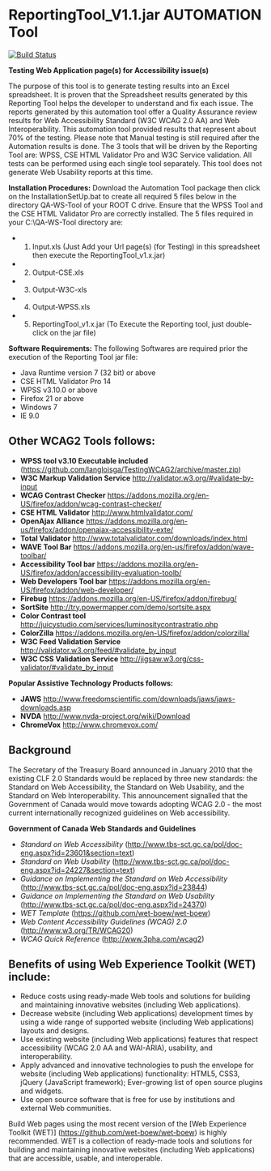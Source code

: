 # ReportingTool_V1.1.jar AUTOMATION Tool


[![Build Status](https://secure.travis-ci.org/wet-boew/wet-boew.png?branch=master)](http://travis-ci.org/wet-boew/wet-boew)

**Testing Web Application page(s) for Accessibility issue(s)**

The purpose of this tool is to generate testing results into an Excel spreadsheet. It is proven that the Spreadsheet results generated by this Reporting Tool helps the developer to understand and fix each issue. The reports generated by this automation tool offer a Quality Assurance review results for Web Accessibility Standard (W3C WCAG 2.0 AA) and Web Interoperability.  This automation tool provided results that represent about 70% of the testing.  Please note that Manual testing is still required after the Automation results is done.  The 3 tools that will be driven by the Reporting Tool are: WPSS, CSE HTML Validator Pro and W3C Service validation.  All tests can be performed using each single tool separately. This tool does not generate Web Usability reports at this time. 

**Installation Procedures:**
Download the Automation Tool package then click on the InstallationSetUp.bat to create all required 5 files below in the directory QA-WS-Tool of your ROOT C drive. Ensure that the WPSS Tool and the CSE HTML Validator Pro are correctly installed. The 5 files required in your C:\QA-WS-Tool directory are: 
* 1.	Input.xls  (Just Add your Url page(s) (for Testing) in this spreadsheet then execute the ReportingTool_v1.x.jar)
* 2.	Output-CSE.xls
* 3.	Output-W3C-xls
* 4.	Output-WPSS.xls
* 5.	ReportingTool_v1.x.jar (To Execute the Reporting tool, just double-click on the jar file)

**Software Requirements:**  The following Softwares are required prior the execution of the Reporting Tool jar file:
* Java Runtime version 7 (32 bit) or above
* CSE HTML Validator Pro 14
* WPSS v3.10.0 or above 
* Firefox 21 or above
* Windows 7
* IE 9.0

## Other WCAG2 Tools follows:

* **WPSS tool v3.10 Executable included** (https://github.com/langloisga/TestingWCAG2/archive/master.zip)
* **W3C Markup Validation Service** http://validator.w3.org/#validate-by-input
* **WCAG Contrast Checker** https://addons.mozilla.org/en-US/firefox/addon/wcag-contrast-checker/
* **CSE HTML Validator** http://www.htmlvalidator.com/
* **OpenAjax Alliance** https://addons.mozilla.org/en-us/firefox/addon/openajax-accessibility-exte/
* **Total Validator** http://www.totalvalidator.com/downloads/index.html
* **WAVE Tool Bar** https://addons.mozilla.org/en-us/firefox/addon/wave-toolbar/
* **Accessibility Tool bar** https://addons.mozilla.org/en-US/firefox/addon/accessibility-evaluation-toolb/
* **Web Developers Tool bar** https://addons.mozilla.org/en-US/firefox/addon/web-developer/
* **Firebug** https://addons.mozilla.org/en-US/firefox/addon/firebug/
* **SortSite** http://try.powermapper.com/demo/sortsite.aspx
* **Color Contrast tool** http://juicystudio.com/services/luminositycontrastratio.php
* **ColorZilla** https://addons.mozilla.org/en-US/firefox/addon/colorzilla/
* **W3C Feed Validation Service** http://validator.w3.org/feed/#validate_by_input
* **W3C CSS Validation Service** http://jigsaw.w3.org/css-validator/#validate_by_input

 
**Popular Assistive Technology Products follows:**
* **JAWS** http://www.freedomscientific.com/downloads/jaws/jaws-downloads.asp
* **NVDA** http://www.nvda-project.org/wiki/Download
* **ChromeVox** http://www.chromevox.com/

## Background

The Secretary of the Treasury Board announced in January 2010 that the existing CLF 2.0 Standards 
would be replaced by three new standards: the Standard on Web Accessibility, the Standard on Web Usability,
and the Standard on Web Interoperability. This announcement signalled that the Government of Canada would 
move towards adopting WCAG 2.0 - the most current internationally recognized guidelines on Web accessibility.  

**Government of Canada Web Standards and Guidelines**
* *Standard on Web Accessibility* (http://www.tbs-sct.gc.ca/pol/doc-eng.aspx?id=23601&section=text)
* *Standard on Web Usability* (http://www.tbs-sct.gc.ca/pol/doc-eng.aspx?id=24227&section=text)
* *Guidance on Implementing the Standard on Web Accessibility* (http://www.tbs-sct.gc.ca/pol/doc-eng.aspx?id=23844)
* *Guidance on Implementing the Standard on Web Usability* (http://www.tbs-sct.gc.ca/pol/doc-eng.aspx?id=24370)
* *WET Template* (https://github.com/wet-boew/wet-boew)
* *Web Content Accessibility Guidelines (WCAG) 2.0* (http://www.w3.org/TR/WCAG20)
* *WCAG Quick Reference* (http://www.3pha.com/wcag2)

## Benefits of using Web Experience Toolkit (WET) include:
* Reduce costs using ready-made Web tools and solutions for building and maintaining innovative websites (including Web applications).
* Decrease website (including Web applications) development times by using a wide range of supported website (including Web applications) layouts and designs.
* Use existing website (including Web applications) features that respect accessibility (WCAG 2.0 AA and WAI-ARIA), usability, and interoperability.
* Apply advanced and innovative technologies to push the envelope for website (including Web applications) functionality:
        HTML5, CSS3, jQuery (JavaScript framework);
        Ever-growing list of open source plugins and widgets.
* Use open source software that is free for use by institutions and external Web communities.

Build Web pages using the most recent version of the [Web Experience Toolkit (WET)] (https://github.com/wet-boew/wet-boew) is
highly recommended. WET is a collection of ready-made tools and solutions for building and maintaining 
innovative websites (including Web applications) that are accessible, usable, and interoperable.
